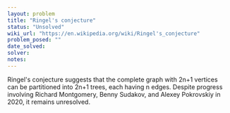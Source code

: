 ```yaml
---
layout: problem
title: "Ringel's conjecture"
status: "Unsolved"
wiki_url: "https://en.wikipedia.org/wiki/Ringel's_conjecture"
problem_posed: ""
date_solved:
solver:
notes:
---
```

Ringel's conjecture suggests that the complete graph with 2n+1 vertices can be partitioned into 2n+1 trees, each having n edges. Despite progress involving Richard Montgomery, Benny Sudakov, and Alexey Pokrovskiy in 2020, it remains unresolved.